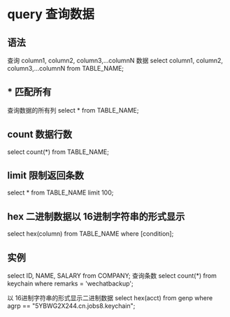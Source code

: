 # query 查询数据

## 语法

查询 column1, column2, column3,...columnN 数据
select column1, column2, column3,...columnN from TABLE_NAME;

## * 匹配所有

查询数据的所有列
select * from TABLE_NAME;

## count 数据行数

select count(*) from TABLE_NAME;

## limit 限制返回条数

select * from TABLE_NAME limit 100;

## hex 二进制数据以 16进制字符串的形式显示

select hex(column) from TABLE_NAME where [condition];

## 实例

select ID, NAME, SALARY from COMPANY;
查询条数
select count(*) from keychain where remarks = 'wechatbackup';

以 16进制字符串的形式显示二进制数据
select hex(acct) from genp where agrp == "5YBWG2X244.cn.jobs8.keychain";
